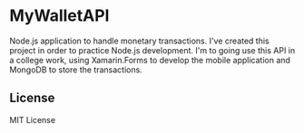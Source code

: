 # MyWalletAPI
Node.js application to handle monetary transactions. I've created this project in order to practice Node.js development. I'm to going use this API in a college work, using Xamarin.Forms to develop the mobile application and MongoDB to store the transactions.

## License
MIT License

